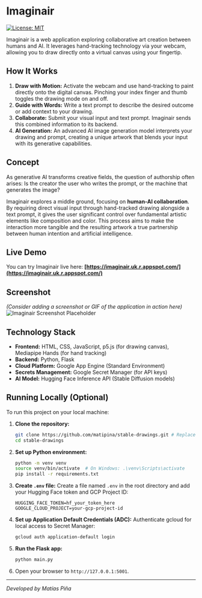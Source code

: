 # Imaginair

[![License: MIT](https://img.shields.io/badge/License-MIT-yellow.svg)](https://opensource.org/licenses/MIT)

Imaginair is a web application exploring collaborative art creation between humans and AI. It leverages hand-tracking technology via your webcam, allowing you to draw directly onto a virtual canvas using your fingertip.

## How It Works

1.  **Draw with Motion:** Activate the webcam and use hand-tracking to paint directly onto the digital canvas. Pinching your index finger and thumb toggles the drawing mode on and off.
2.  **Guide with Words:** Write a text prompt to describe the desired outcome or add context to your drawing.
3.  **Collaborate:** Submit your visual input and text prompt. Imaginair sends this combined information to its backend.
4.  **AI Generation:** An advanced AI image generation model interprets your drawing and prompt, creating a unique artwork that blends your input with its generative capabilities.

## Concept

As generative AI transforms creative fields, the question of authorship often arises: Is the creator the user who writes the prompt, or the machine that generates the image?

Imaginair explores a middle ground, focusing on **human-AI collaboration**. By requiring direct visual input through hand-tracked drawing alongside a text prompt, it gives the user significant control over fundamental artistic elements like composition and color. This process aims to make the interaction more tangible and the resulting artwork a true partnership between human intention and artificial intelligence.


## Live Demo

You can try Imaginair live here: **[https://imaginair.uk.r.appspot.com/](https://imaginair.uk.r.appspot.com/)**

## Screenshot

*(Consider adding a screenshot or GIF of the application in action here)*
![Imaginair Screenshot Placeholder](https://via.placeholder.com/800x450.png?text=Imaginair+App+Screenshot)

## Technology Stack

*   **Frontend:** HTML, CSS, JavaScript, p5.js (for drawing canvas), Mediapipe Hands (for hand tracking)
*   **Backend:** Python, Flask
*   **Cloud Platform:** Google App Engine (Standard Environment)
*   **Secrets Management:** Google Secret Manager (for API keys)
*   **AI Model:** Hugging Face Inference API (Stable Diffusion models)

## Running Locally (Optional)

To run this project on your local machine:

1.  **Clone the repository:**
    ```bash
    git clone https://github.com/matipina/stable-drawings.git # Replace with your repo URL
    cd stable-drawings
    ```
2.  **Set up Python environment:**
    ```bash
    python -m venv venv
    source venv/bin/activate  # On Windows: .\venv\Scripts\activate
    pip install -r requirements.txt
    ```
3.  **Create `.env` file:** Create a file named `.env` in the root directory and add your Hugging Face token and GCP Project ID:
    ```dotenv
    HUGGING_FACE_TOKEN=hf_your_token_here
    GOOGLE_CLOUD_PROJECT=your-gcp-project-id
    ```
4.  **Set up Application Default Credentials (ADC):** Authenticate gcloud for local access to Secret Manager:
    ```bash
    gcloud auth application-default login
    ```
5.  **Run the Flask app:**
    ```bash
    python main.py
    ```
6.  Open your browser to `http://127.0.0.1:5001`.

---

*Developed by Matías Piña*
